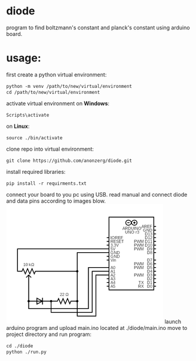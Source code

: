 # diode
program to find boltzmann's constant and planck's constant using arduino board.

# usage:

first create a python virtual environment:
```
python -m venv /path/to/new/virtual/environment
cd /path/to/new/virtual/environment
```
activate virtual environment on **Windows**:
```
Scripts\activate
```
on **Linux**:
```
source ./bin/activate
```
clone repo into virtual environment:
```
git clone https://github.com/anonzerg/diode.git
```
install required libraries:
```
pip install -r requirments.txt
```
connect your board to you pc using USB. read manual and connect diode and data pins according to images blow.
![circuit](/circuit.png)
launch arduino program and upload main.ino located at ./diode/main.ino
move to project directory and run program:
```
cd ./diode
python ./run.py
```

